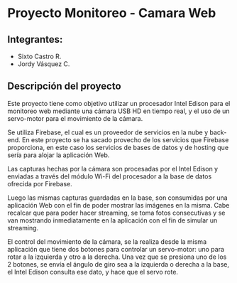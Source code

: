 # Proyecto Monitoreo - Camara Web


## Integrantes:
* Sixto Castro R.
* Jordy Vásquez C.




## Descripción del proyecto



Este proyecto tiene como objetivo utilizar un procesador Intel Edison para el monitoreo web mediante una cámara USB HD en tiempo real, y el uso de un servo-motor para el movimiento de la cámara.

Se utiliza Firebase, el cual es un proveedor de servicios en la nube y back-end. En este proyecto se ha sacado provecho de los servicios que Firebase proporciona, en este caso los servicios de bases de datos y de hosting que sería para alojar la aplicación Web.

Las capturas hechas por la cámara son procesadas por el Intel Edison y enviadas a través del módulo Wi-Fi del procesador a la base de datos ofrecida por Firebase.  

Luego las mismas capturas guardadas en  la base, son consumidas por una aplicación Web con el fin de poder mostrar las imágenes en la misma. Cabe recalcar que para poder hacer streaming, se toma fotos consecutivas y se van mostrando inmediatamente en la aplicación con el fin de simular un streaming.

El control del movimiento de la cámara, se la realiza desde la misma aplicación que tiene dos botones para controlar un servo-motor: uno para rotar a la izquierda y otro a la derecha. Una vez que se presiona uno de los 2 botones, se envía el ángulo de giro sea a la izquierda o derecha a la base, el Intel Edison consulta ese dato, y hace que el servo rote.



